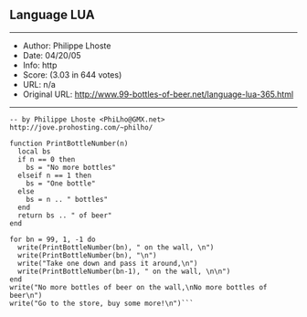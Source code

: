 
## Language LUA ##
---
- Author: Philippe Lhoste
- Date: 04/20/05
- Info: http
- Score:  (3.03 in 644 votes)
- URL: n/a
- Original URL: http://www.99-bottles-of-beer.net/language-lua-365.html
---

```-- Lua 99 Bottles of Beer
-- by Philippe Lhoste <PhiLho@GMX.net> http://jove.prohosting.com/~philho/

function PrintBottleNumber(n)
  local bs
  if n == 0 then
    bs = "No more bottles"
  elseif n == 1 then
    bs = "One bottle"
  else
    bs = n .. " bottles"
  end
  return bs .. " of beer"
end

for bn = 99, 1, -1 do
  write(PrintBottleNumber(bn), " on the wall, \n")
  write(PrintBottleNumber(bn), "\n")
  write("Take one down and pass it around,\n")
  write(PrintBottleNumber(bn-1), " on the wall, \n\n")
end
write("No more bottles of beer on the wall,\nNo more bottles of beer\n")
write("Go to the store, buy some more!\n")```